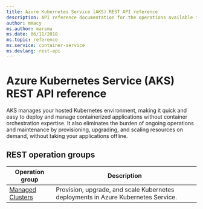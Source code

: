```yaml
---
title: Azure Kubernetes Service (AKS) REST API reference
description: API reference documentation for the operations available in the Azure Kubernetes Service (AKS) REST API, a RESTful web service for managing Azure Kubernetes Service (AKS) resources in Azure.
author: mmacy
ms.author: marsma
ms.date: 06/11/2018
ms.topic: reference
ms.service: container-service
ms.devlang: rest-api
---
```


# Azure Kubernetes Service (AKS) REST API reference

AKS manages your hosted Kubernetes environment, making it quick and easy to deploy and manage containerized applications without container orchestration expertise. It also eliminates the burden of ongoing operations and maintenance by provisioning, upgrading, and scaling resources on demand, without taking your applications offline.

## REST operation groups

| Operation group | Description |
|-----------------|-------------|
| [Managed Clusters](xref:management.azure.com.aks.managedclusters) | Provision, upgrade, and scale Kubernetes deployments in Azure Kubernetes Service. |